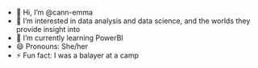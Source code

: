- 👋 Hi, I’m @cann-emma
- 👀 I’m interested in data analysis and data science, and the worlds they provide insight into
- 🌱 I’m currently learning PowerBI
- 😄 Pronouns: She/her
- ⚡ Fun fact: I was a balayer at a camp
<!---
cann-emma/cann-emma is a ✨ special ✨ repository because its `README.md` (this file) appears on your GitHub profile.
You can click the Preview link to take a look at your changes.
--->
